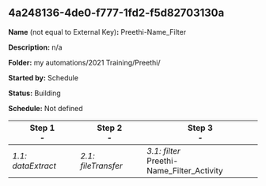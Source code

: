 ## 4a248136-4de0-f777-1fd2-f5d82703130a

**Name** (not equal to External Key)**:** Preethi-Name_Filter

**Description:** n/a

**Folder:** my automations/2021 Training/Preethi/

**Started by:** Schedule

**Status:** Building

**Schedule:** Not defined

| Step 1<br>_-_ | Step 2<br>_-_ | Step 3<br>_-_ |
| --- | --- | --- |
| _1.1: dataExtract_<br> | _2.1: fileTransfer_<br> | _3.1: filter_<br>Preethi-Name_Filter_Activity |
